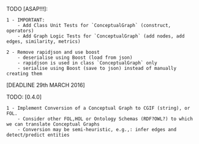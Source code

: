 TODO [ASAP!!!]:

    1 - IMPORTANT:
        - Add Class Unit Tests for `ConceptualGraph` (construct, operators)
        - Add Graph Logic Tests for `ConceptualGraph` (add nodes, add edges, similarity, metrics)

    2 - Remove rapidjson and use boost
	    - deserialise using Boost (load from json)
        - rapidjson is used in class `ConceptualGraph` only
        - serialise using Boost (save to json) instead of manually creating them

[DEADLINE 29th MARCH 2016]

TODO: [0.4.0]

    1 - Implement Conversion of a Conceptual Graph to CGIF (string), or FOL.
		- Consider other FOL,HOL or Ontology Schemas (RDF?OWL?) to which we can translate Conceptual Graphs
		- Conversion may be semi-heuristic, e.g.,: infer edges and detect/predict entities
